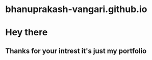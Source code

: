 # bhanuprakash-vangari.github.io
<h1>Hey there</h1>
<h2>Thanks for your intrest it's just my portfolio</h2>
